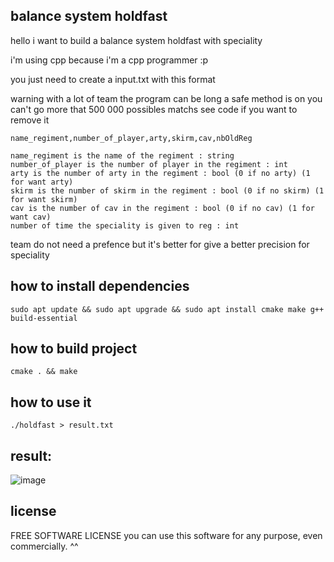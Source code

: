 ## balance system holdfast

hello i want to build a balance system holdfast with speciality

i'm using cpp because i'm a cpp programmer :p

you just need to create a input.txt with this format

warning with a lot of team the program can be long a safe method is on you can't go more that 500 000 possibles matchs see code if you want to remove it

```
name_regiment,number_of_player,arty,skirm,cav,nbOldReg
```

```
name_regiment is the name of the regiment : string
number_of_player is the number of player in the regiment : int
arty is the number of arty in the regiment : bool (0 if no arty) (1 for want arty)
skirm is the number of skirm in the regiment : bool (0 if no skirm) (1 for want skirm)
cav is the number of cav in the regiment : bool (0 if no cav) (1 for want cav)
number of time the speciality is given to reg : int
```

team do not need a prefence but it's better for give a better precision for speciality

## how to install dependencies
`sudo apt update && sudo apt upgrade && sudo apt install cmake make g++ build-essential`

## how to build project
`cmake . && make`

## how to use it
```
./holdfast > result.txt
```

## result:
![image](https://user-images.githubusercontent.com/91668112/185393641-9811b950-7dd3-4720-9d64-9f42439d6261.png)


## license
FREE SOFTWARE LICENSE
you can use this software for any purpose, even commercially. ^^
